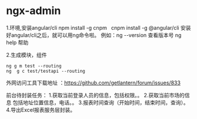 

# ngx-admin
1.环境,安装angular/cli
npm install -g cnpm  
cnpm install -g @angular/cli
安装好angular/cli之后，就可以用ng命令啦。
例如：ng --version 查看版本号
ng help 帮助

2.生成模块，组件
```
ng g m test --routing
ng  g c test/testapi --routing
```
外网访问工具下载地址 ：https://github.com/getlantern/forum/issues/833

前台待封装任务：
  1.获取当前登录人员的信息，包括权限。。
  2.获取当前市场的信息 包括地址位置信息，电话。。
  3.报表时间查询（开始时间，结束时间，查询）。
  4.导出Excel报表服务层封装。
